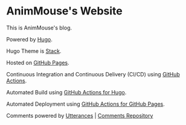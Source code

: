# AnimMouse's Website
This is AnimMouse's blog.

Powered by [Hugo](https://gohugo.io/).

Hugo Theme is [Stack](https://github.com/CaiJimmy/hugo-theme-stack).

Hosted on [GitHub Pages](https://pages.github.com/).

Continuous Integration and Continuous Delivery (CI/CD) using [GitHub Actions](https://github.com/features/actions).

Automated Build using [GitHub Actions for Hugo](https://github.com/peaceiris/actions-hugo).

Automated Deployment using [GitHub Actions for GitHub Pages](https://github.com/peaceiris/actions-gh-pages).

Comments powered by [Utterances](https://utteranc.es/) | [Comments Repository](https://github.com/AnimMouse/animmouse-website-comments)